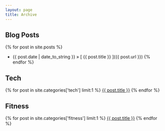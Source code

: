 ```yaml
---
layout: page
title: Archive
---
```


## Blog Posts

{% for post in site.posts %}
  * {{ post.date | date_to_string }} &raquo; [ {{ post.title }} ]({{ post.url }})
{% endfor %}

## Tech
 {% for post in site.categories['tech'] limit:1 %}
    <a href="{{ post.url }}">{{ post.title }}</a>
  {% endfor %}

## Fitness
  {% for post in site.categories['fitness'] limit:1 %}
    <a href="{{ post.url }}">{{ post.title }}</a>
  {% endfor %}